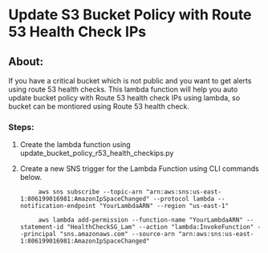 # Update S3 Bucket Policy with Route 53 Health Check IPs

## About: 

If you have a critical bucket which is not public and you want to get alerts using route 53 health checks. This lambda function will help you auto update bucket policy with Route 53 health check IPs using lambda, so bucket can be montiored using Route 53 health check.

### Steps:

1. Create the lambda function using update_bucket_policy_r53_health_checkips.py
1. Create a new SNS trigger for the Lambda Function using CLI commands below.

            aws sns subscribe --topic-arn "arn:aws:sns:us-east-1:806199016981:AmazonIpSpaceChanged" --protocol lambda --notification-endpoint "YourLambdaARN" --region "us-east-1"

            aws lambda add-permission --function-name "YourLambdaARN" --statement-id "HealthCheckSG_Lam" --action "lambda:InvokeFunction" --principal "sns.amazonaws.com" --source-arn "arn:aws:sns:us-east-1:806199016981:AmazonIpSpaceChanged"
